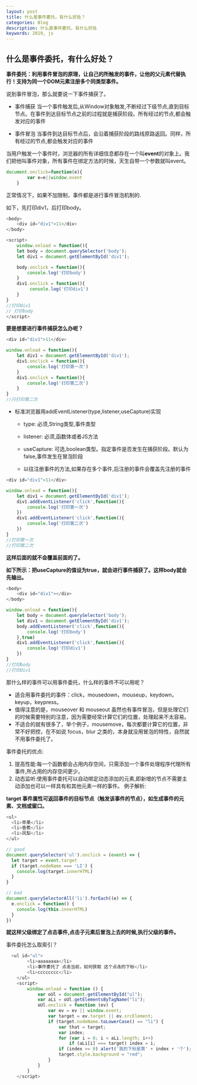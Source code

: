```yaml
---
layout: post
title: 什么是事件委托，有什么好处？
categories: Blog
description: 什么是事件委托，有什么好处
keywords: 2019, js
---
```

## **什么是事件委托，有什么好处**？

**事件委托：利用事件冒泡的原理，让自己的所触发的事件，让他的父元素代替执行！支持为同一个DOM元素注册多个同类型事件。**

说到事件冒泡，那么就要说一下事件捕获了。

+ 事件捕获
  当一个事件触发后,从Window对象触发,不断经过下级节点,直到目标节点。在事件到达目标节点之前的过程就是捕获阶段。所有经过的节点,都会触发对应的事件

+ 事件冒泡
  当事件到达目标节点后，会沿着捕获阶段的路线原路返回。同样，所有经过的节点,都会触发对应的事件

当用户触发一个事件时，浏览器的所有详细信息都存在一个叫**event**的对象上。我们把他叫事件对象，所有事件在绑定方法的时候，天生自带一个参数就叫event。

```javascript
document.onclick=function(e){
        var e=e||window.event
    }
```

正常情况下，如果不加限制，事件都是进行事件冒泡机制的.

如下，先打印div1，后打印body。

```javascript
<body>
    <div id="div1">11</div>
</body>

<script>
	window.onload = function(){
    let body = document.querySelector('body');
    let div1 = document.getElementById('div1');

	body.onclick = function(){
        console.log('打印body')
    }
    div1.onclick = function(){
         console.log('打印div1')
    }
}
//打印div1
// 打印body
</script>
```

**要是想要进行事件捕获怎么办呢？**

```javascript
<div id="div1">11</div>

window.onload = function(){
    let div1 = document.getElementById('div1');
    div1.onclick = function(){
        console.log('打印第一次')
    }
    div1.onclick = function(){
        console.log('打印第二次')
    }
}
//只打印第二次
```

+ 标准浏览器用addEventListener(type,listener,useCapture)实现

  + type: 必须,String类型,事件类型
  + listener: 必须,函数体或者JS方法
  + useCapture: 可选,boolean类型。指定事件是否发生在捕获阶段。默认为false,事件发生在冒泡阶段

  + 以往注册事件的方法,如果存在多个事件,后注册的事件会覆盖先注册的事件

```javascript
<div id="div1">11</div>

window.onload = function(){
    let div1 = document.getElementById('div1');
    div1.addEventListener('click',function(){
        console.log('打印第一次')
    })
    div1.addEventListener('click',function(){
        console.log('打印第二次')
    })
}
//打印第一次
//打印第二次
```

**这样后面的就不会覆盖前面的了。**

**如下所示：把useCapture的值设为true，就会进行事件捕获了。这样body就会先输出。**

```javascript
<body>
    <div id="div1"></div>
</body>

window.onload = function(){
    let body = document.querySelector('body');
    let div1 = document.getElementById('div1');
    body.addEventListener('click',function(){
        console.log('打印body')
    },true)
    div1.addEventListener('click',function(){
        console.log('打印div1')
    })
}
//打印body
//打印div1
```

那什么样的事件可以用事件委托，什么样的事件不可以用呢？

- 适合用事件委托的事件：click，mousedown，mouseup，keydown，keyup，keypress。
- 值得注意的是，mouseover 和 mouseout 虽然也有事件冒泡，但是处理它们的时候需要特别的注意，因为需要经常计算它们的位置，处理起来不太容易。
- 不适合的就有很多了，举个例子，mousemove，每次都要计算它的位置，非常不好把控，在不如说 focus，blur 之类的，本身就没用冒泡的特性，自然就不用事件委托了。

事件委托的优点:

1. 提高性能:每一个函数都会占用内存空间，只需添加一个事件处理程序代理所有事件,所占用的内存空间更少。
2. 动态监听:使用事件委托可以自动绑定动态添加的元素,即新增的节点不需要主动添加也可以一样具有和其他元素一样的事件。
   例子解析:

**target 事件属性可返回事件的目标节点（触发该事件的节点），如生成事件的元素、文档或窗口。**

```javascript
<ul>
  <li>苹果</li>
  <li>香蕉</li>
  <li>凤梨</li>
</ul>

// good
document.querySelector('ul').onclick = (event) => {
  let target = event.target
  if (target.nodeName === 'LI') {
    console.log(target.innerHTML)
  }
}

// bad
document.querySelectorAll('li').forEach((e) => {
  e.onclick = function() {
    console.log(this.innerHTML)
  }
})
```

**就这样父级绑定了点击事件,点击子元素后冒泡上去的时候,执行父级的事件。**

事件委托怎么取索引？

```javascript
  <ul id="ul">
        <li>aaaaaaaa</li>
        <li>事件委托了 点击当前，如何获取 这个点击的下标</li>
        <li>cccccccc</li>
    </ul>
    <script>
        window.onload = function () {
            var oUl = document.getElementById("ul");
            var aLi = oUl.getElementsByTagName("li");
            oUl.onclick = function (ev) {
                var ev = ev || window.event;
                var target = ev.target || ev.srcElement;
                if (target.nodeName.toLowerCase() == "li") {
                    var that = target;
                    var index;
                    for (var i = 0; i < aLi.length; i++)
                        if (aLi[i] === target) index = i;
                    if (index >= 0) alert('我的下标是第' + index + '个');
                    target.style.background = "red";
                }
            }
        }
    </script>
```

